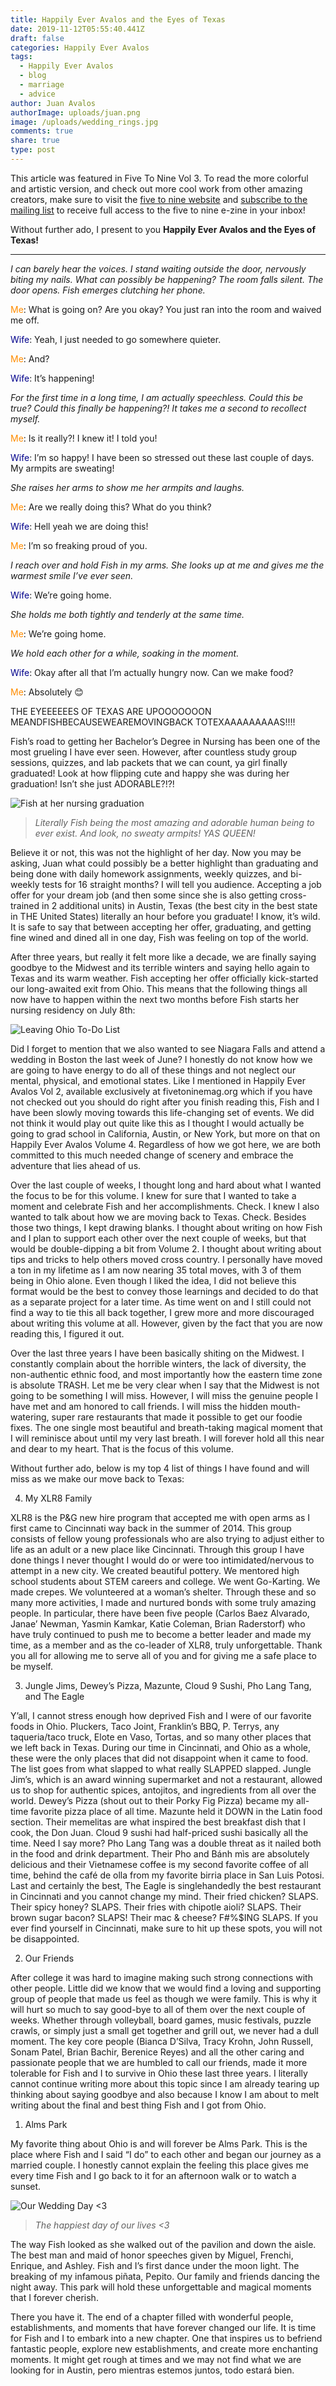 ```yaml
---
title: Happily Ever Avalos and the Eyes of Texas
date: 2019-11-12T05:55:40.441Z
draft: false
categories: Happily Ever Avalos
tags:
  - Happily Ever Avalos
  - blog
  - marriage
  - advice
author: Juan Avalos
authorImage: uploads/juan.png
image: /uploads/wedding_rings.jpg
comments: true
share: true
type: post
---
```

This article was featured in Five To Nine Vol 3. To read the more colorful and artistic version, and check out more cool work from other amazing creators, make sure to visit the [five to nine website](https://fivetoninemag.com/) and [subscribe to the mailing list](https://fivetoninemag.us19.list-manage.com/subscribe?u=4022678040daebd86db5f0506&id=8ac3133fe6) to receive full access to the five to nine e-zine in your inbox!

Without further ado, I present to you **Happily Ever Avalos and the Eyes of Texas!**

- - -

*I can barely hear the voices. I stand waiting outside the door, nervously biting my nails. What can possibly be happening? The room falls silent. The door opens. Fish emerges clutching her phone.*

<span style="color:darkorange">Me</span>: What is going on? Are you okay? You just ran into the room and waived me off.

<span style="color:darkblue">Wife</span>: Yeah, I just needed to go somewhere quieter.

<span style="color:darkorange">Me</span>: And?

<span style="color:darkblue">Wife</span>: It’s happening!

*For the first time in a long time, I am actually speechless. Could this be true? Could this finally be happening?! It takes me a second to recollect myself.*

<span style="color:darkorange">Me</span>: Is it really?! I knew it! I told you!

<span style="color:darkblue">Wife</span>: I’m so happy! I have been so stressed out these last couple of days. My armpits are sweating!

*She raises her arms to show me her armpits and laughs.*

<span style="color:darkorange">Me</span>: Are we really doing this? What do you think?

<span style="color:darkblue">Wife</span>: Hell yeah we are doing this!

<span style="color:darkorange">Me</span>: I’m so freaking proud of you.

*I reach over and hold Fish in my arms. She looks up at me and gives me the warmest smile I’ve ever seen.*

<span style="color:darkblue">Wife</span>: We’re going home.

*She holds me both tightly and tenderly at the same time.*

<span style="color:darkorange">Me</span>: We’re going home.

*We hold each other for a while, soaking in the moment.*

<span style="color:darkblue">Wife</span>: Okay after all that I’m actually hungry now. Can we make food?

<span style="color:darkorange">Me</span>: Absolutely 😊

THE EYEEEEEES OF TEXAS ARE UPOOOOOOON MEANDFISHBECAUSEWEAREMOVINGBACK TOTEXAAAAAAAAAS!!!!

Fish’s road to getting her Bachelor’s Degree in Nursing has been one of the most grueling I have ever seen. However, after countless study group sessions, quizzes, and lab packets that we can count, ya girl finally graduated! Look at how flipping cute and happy she was during her graduation! Isn’t she just ADORABLE?!?!

![Fish at her nursing graduation](/uploads/fish_nursing_graduation.jpg "Fish at her nursing graduation")

> *Literally Fish being the most amazing and adorable human being to ever exist. And look, no sweaty armpits! YAS QUEEN!*

Believe it or not, this was not the highlight of her day. Now you may be asking, Juan what could possibly be a better highlight than graduating and being done with daily homework assignments, weekly quizzes, and bi-weekly tests for 16 straight months? I will tell you audience. Accepting a job offer for your dream job (and then some since she is also getting cross-trained in 2 additional units) in Austin, Texas (the best city in the best state in THE United States) literally an hour before you graduate! I know, it’s wild. It is safe to say that between accepting her offer, graduating, and getting fine wined and dined all in one day, Fish was feeling on top of the world.

After three years, but really it felt more like a decade, we are finally saying goodbye to the Midwest and its terrible winters and saying hello again to Texas and its warm weather. Fish accepting her offer officially kick-started our long-awaited exit from Ohio. This means that the following things all now have to happen within the next two months before Fish starts her nursing residency on July 8th:

![Leaving Ohio To-Do List](/uploads/leaving_ohio.jpg "Leaving Ohio To-Do List")

Did I forget to mention that we also wanted to see Niagara Falls and attend a wedding in Boston the last week of June? I honestly do not know how we are going to have energy to do all of these things and not neglect our mental, physical, and emotional states. Like I mentioned in Happily Ever Avalos Vol 2, available exclusively at fivetoninemag.org which if you have not checked out you should do right after you finish reading this, Fish and I have been slowly moving towards this life-changing set of events. We did not think it would play out quite like this as I thought I would actually be going to grad school in California, Austin, or New York, but more on that on Happily Ever Avalos Volume 4. Regardless of how we got here, we are both committed to this much needed change of scenery and embrace the adventure that lies ahead of us.

Over the last couple of weeks, I thought long and hard about what I wanted the focus to be for this volume. I knew for sure that I wanted to take a moment and celebrate Fish and her accomplishments. Check. I knew I also wanted to talk about how we are moving back to Texas. Check. Besides those two things, I kept drawing blanks. I thought about writing on how Fish and I plan to support each other over the next couple of weeks, but that would be double-dipping a bit from Volume 2. I thought about writing about tips and tricks to help others moved cross country. I personally have moved a ton in my lifetime as I am now nearing 35 total moves, with 3 of them being in Ohio alone. Even though I liked the idea, I did not believe this format would be the best to convey those learnings and decided to do that as a separate project for a later time. As time went on and I still could not find a way to tie this all back together, I grew more and more discouraged about writing this volume at all. However, given by the fact that you are now reading this, I figured it out.

Over the last three years I have been basically shiting on the Midwest. I constantly complain about the horrible winters, the lack of diversity, the non-authentic ethnic food, and most importantly how the eastern time zone is absolute TRASH. Let me be very clear when I say that the Midwest is not going to be something I will miss. However, I will miss the genuine people I have met and am honored to call friends.  I will miss the hidden mouth-watering, super rare restaurants that made it possible to get our foodie fixes. The one single most beautiful and breath-taking magical moment that I will reminisce about until my very last breath. I will forever hold all this near and dear to my heart. That is the focus of this volume.

Without further ado, below is my top 4 list of things I have found and will miss as we make our move back to Texas:

4. My XLR8 Family

XLR8 is the P&G new hire program that accepted me with open arms as I first came to Cincinnati way back in the summer of 2014. This group consists of fellow young professionals who are also trying to adjust either to life as an adult or a new place like Cincinnati. Through this group I have done things I never thought I would do or were too intimidated/nervous to attempt in a new city. We created beautiful pottery. We mentored high school students about STEM careers and college. We went Go-Karting. We made crepes. We volunteered at a woman’s shelter. Through these and so many more activities, I made and nurtured bonds with some truly amazing people. In particular, there have been five people (Carlos Baez Alvarado, Janae’ Newman, Yasmin Kamkar, Katie Coleman, Brian Raderstorf) who have truly continued to push me to become a better leader and made my time, as a member and as the co-leader of XLR8, truly unforgettable. Thank you all for allowing me to serve all of you and for giving me a safe place to be myself. 

3. Jungle Jims, Dewey’s Pizza, Mazunte, Cloud 9 Sushi, Pho Lang Tang, and The Eagle

Y’all, I cannot stress enough how deprived Fish and I were of our favorite foods in Ohio. Pluckers, Taco Joint, Franklin’s BBQ, P. Terrys, any taqueria/taco truck, Elote en Vaso, Tortas, and so many other places that we left back in Texas. During our time in Cincinnati, and Ohio as a whole, these were the only places that did not disappoint when it came to food. The list goes from what slapped to what really SLAPPED slapped. Jungle Jim’s, which is an award winning supermarket and not a restaurant, allowed us to shop for authentic spices, antojitos, and ingredients from all over the world. Dewey’s Pizza (shout out to their Porky Fig Pizza) became my all-time favorite pizza place of all time. Mazunte held it DOWN in the Latin food section. Their memelitas are what inspired the best breakfast dish that I cook, the Don Juan. Cloud 9 sushi had half-priced sushi basically all the time. Need I say more? Pho Lang Tang was a double threat as it nailed both in the food and drink department. Their Pho and Bánh mìs are absolutely delicious and their Vietnamese coffee is my second favorite coffee of all time, behind the café de olla from my favorite birria place in San Luis Potosi. Last and certainly the best, The Eagle is singlehandedly the best restaurant in Cincinnati and you cannot change my mind. Their fried chicken? SLAPS. Their spicy honey? SLAPS. Their fries with chipotle aioli? SLAPS. Their brown sugar bacon? SLAPS! Their mac & cheese? F#%$ING SLAPS. If you ever find yourself in Cincinnati, make sure to hit up these spots, you will not be disappointed.

2. Our Friends

After college it was hard to imagine making such strong connections with other people. Little did we know that we would find a loving and supporting group of people that made us feel as though we were family. This is why it will hurt so much to say good-bye to all of them over the next couple of weeks. Whether through volleyball, board games, music festivals, puzzle crawls, or simply just a small get together and grill out, we never had a dull moment. The key core people (Bianca D’Silva, Tracy Krohn, John Russell, Sonam Patel, Brian Bachir, Berenice Reyes) and all the other caring and passionate people that we are humbled to call our friends, made it more tolerable for Fish and I to survive in Ohio these last three years. I literally cannot continue writing more about this topic since I am already tearing up thinking about saying goodbye and also because I know I am about to melt writing about the final and best thing Fish and I got from Ohio.

1. Alms Park

My favorite thing about Ohio is and will forever be Alms Park. This is the place where Fish and I said “I do” to each other and began our journey as a married couple. I honestly cannot explain the feeling this place gives me every time Fish and I go back to it for an afternoon walk or to watch a sunset. 

![Our Wedding Day <3](/uploads/juan_fish_wedding.jpg "Our Wedding Day <3")

> *The happiest day of our lives <3*

The way Fish looked as she walked out of the pavilion and down the aisle. The best man and maid of honor speeches given by Miguel, Frenchi, Enrique, and Ashley. Fish and I’s first dance under the moon light. The breaking of my infamous piñata, Pepito. Our family and friends dancing the night away. This park will hold these unforgettable and magical moments that I forever cherish.

There you have it. The end of a chapter filled with wonderful people, establishments, and moments that have forever changed our life. It is time for Fish and I to embark into a new chapter. One that inspires us to befriend fantastic people, explore new establishments, and create more enchanting moments. It might get rough at times and we may not find what we are looking for in Austin, pero mientras estemos juntos, todo estará bien.
